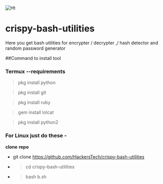 ![Ht](https://img.shields.io/badge/Made%20by-hackersTech-brightgreen)
# crispy-bash-utilities

Here you get bash utilities for  encrypter / decrypter ,/ hash detector and random password generator 

##Command to install tool

### Termux --requirements
>pkg install python

>pkg install git

>pkg install ruby
 
>gem install lolcat

>pkg install python2
### For Linux just do these -
**clone** **repo**


- git clone https://github.com/HackersTech/crispy-bash-utilities
- >cd crispy-bash-utilities
- >bash b.sh
